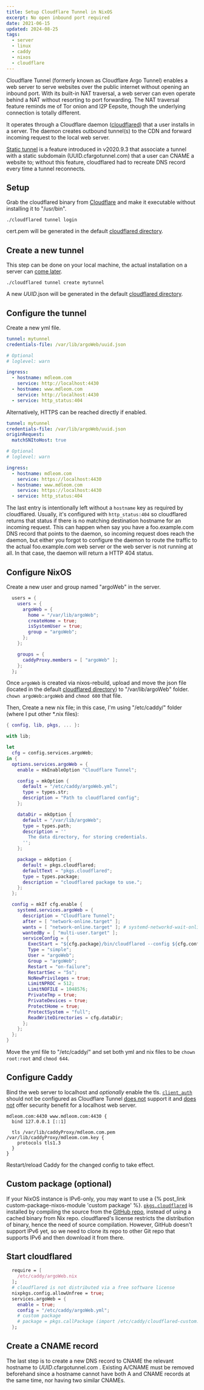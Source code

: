 ```yaml
---
title: Setup Cloudflare Tunnel in NixOS
excerpt: No open inbound port required
date: 2021-06-15
updated: 2024-08-25
tags:
  - server
  - linux
  - caddy
  - nixos
  - cloudflare
---
```


Cloudflare Tunnel (formerly known as Cloudflare Argo Tunnel) enables a web server to serve websites over the public internet without opening an inbound port. With its built-in NAT traversal, a web server can even operate behind a NAT without resorting to port forwarding. The NAT traversal feature reminds me of Tor onion and I2P Eepsite, though the underlying connection is totally different.

It operates through a Cloudflare daemon ([cloudflared](https://github.com/cloudflare/cloudflared)) that a user installs in a server. The daemon creates outbound tunnel(s) to the CDN and forward incoming request to the local web server.

[Static tunnel](https://blog.cloudflare.com/argo-tunnels-that-live-forever/) is a feature introduced in v2020.9.3 that associate a tunnel with a static subdomain (UUID.cfargotunnel.com) that a user can CNAME a website to; without this feature, cloudflared had to recreate DNS record every time a tunnel reconnects.

## Setup

Grab the cloudflared binary from [Cloudflare](https://developers.cloudflare.com/cloudflare-one/connections/connect-networks/downloads/) and make it executable without installing it to "/usr/bin".

```
./cloudflared tunnel login
```

cert.pem will be generated in the default [cloudflared directory](https://developers.cloudflare.com/cloudflare-one/connections/connect-networks/get-started/tunnel-useful-terms/#default-cloudflared-directory).

## Create a new tunnel

This step can be done on your local machine, the actual installation on a server can [come later](#configure-nixos).

```
./cloudflared tunnel create mytunnel
```

A new _UUID_.json will be generated in the default [cloudflared directory](https://developers.cloudflare.com/cloudflare-one/connections/connect-networks/get-started/tunnel-useful-terms/#default-cloudflared-directory).

## Configure the tunnel

Create a new yml file.

```yml
tunnel: mytunnel
credentials-file: /var/lib/argoWeb/uuid.json

# Optional
# loglevel: warn

ingress:
  - hostname: mdleom.com
    service: http://localhost:4430
  - hostname: www.mdleom.com
    service: http://localhost:4430
  - service: http_status:404
```

Alternatively, HTTPS can be reached directly if enabled.

```yml
tunnel: mytunnel
credentials-file: /var/lib/argoWeb/uuid.json
originRequest:
  matchSNItoHost: true

# Optional
# loglevel: warn

ingress:
  - hostname: mdleom.com
    service: https://localhost:4430
  - hostname: www.mdleom.com
    service: https://localhost:4430
  - service: http_status:404
```

The last entry is intentionally left without a `hostname` key as required by cloudflared. Usually, it's configured with `http_status:404` so cloudflared returns that status if there is no matching destination hostname for an incoming request. This can happen when say you have a foo.example.com DNS record that points to the daemon, so incoming request does reach the daemon, but either you forgot to configure the daemon to route the traffic to the actual foo.example.com web server or the web server is not running at all. In that case, the daemon will return a HTTP 404 status.

## Configure NixOS

Create a new user and group named "argoWeb" in the server.

```nix
  users = {
    users = {
      argoWeb = {
        home = "/var/lib/argoWeb";
        createHome = true;
        isSystemUser = true;
        group = "argoWeb";
      };
    };

    groups = {
      caddyProxy.members = [ "argoWeb" ];
    };
  };
```

Once `argoWeb` is created via nixos-rebuild, upload and move the json file (located in the default [cloudflared directory](https://developers.cloudflare.com/cloudflare-one/connections/connect-networks/get-started/tunnel-useful-terms/#default-cloudflared-directory)) to "/var/lib/argoWeb" folder. `chown argoWeb:argoWeb` and `chmod 600` that file.

Then, Create a new nix file; in this case, I'm using "/etc/caddy/" folder (where I put other \*.nix files):

```nix /etc/caddy/argoWeb.nix
{ config, lib, pkgs, ... }:

with lib;

let
  cfg = config.services.argoWeb;
in {
  options.services.argoWeb = {
    enable = mkEnableOption "Cloudflare Tunnel";

    config = mkOption {
      default = "/etc/caddy/argoWeb.yml";
      type = types.str;
      description = "Path to cloudflared config";
    };

    dataDir = mkOption {
      default = "/var/lib/argoWeb";
      type = types.path;
      description = ''
        The data directory, for storing credentials.
      '';
    };

    package = mkOption {
      default = pkgs.cloudflared;
      defaultText = "pkgs.cloudflared";
      type = types.package;
      description = "cloudflared package to use.";
    };
  };

  config = mkIf cfg.enable {
    systemd.services.argoWeb = {
      description = "Cloudflare Tunnel";
      after = [ "network-online.target" ];
      wants = [ "network-online.target" ]; # systemd-networkd-wait-online.service
      wantedBy = [ "multi-user.target" ];
      serviceConfig = {
        ExecStart = "${cfg.package}/bin/cloudflared --config ${cfg.config} --no-autoupdate tunnel run";
        Type = "simple";
        User = "argoWeb";
        Group = "argoWeb";
        Restart = "on-failure";
        RestartSec = "5s";
        NoNewPrivileges = true;
        LimitNPROC = 512;
        LimitNOFILE = 1048576;
        PrivateTmp = true;
        PrivateDevices = true;
        ProtectHome = true;
        ProtectSystem = "full";
        ReadWriteDirectories = cfg.dataDir;
      };
    };
  };
}
```

Move the yml file to "/etc/caddy/" and set both yml and nix files to be `chown root:root` and `chmod 644`.

## Configure Caddy

Bind the web server to localhost and _optionally_ enable the tls. [`client_auth`](https://caddyserver.com/docs/caddyfile/directives/tls#client_auth) should not be configured as Cloudflare Tunnel [does not](https://community.cloudflare.com/t/authenticated-origin-pulls-while-using-the-zerotrust-tunnels/442702) support it and [does not](https://github.com/cloudflare/cloudflared/issues/407) offer security benefit for a localhost web server.

```Caddyfile
mdleom.com:4430 www.mdleom.com:4430 {
  bind 127.0.0.1 [::1]

  tls /var/lib/caddyProxy/mdleom.com.pem /var/lib/caddyProxy/mdleom.com.key {
    protocols tls1.3
  }
}
```

Restart/reload Caddy for the changed config to take effect.

## Custom package (optional)

If your NixOS instance is IPv6-only, you may want to use a {% post_link custom-package-nixos-module 'custom package' %}. [`pkgs.cloudflared`](https://search.nixos.org/packages?channel=unstable&type=packages&query=cloudflared) is installed by compiling the source from the [GitHub repo](https://github.com/cloudflare/cloudflared), instead of using a cached binary from Nix repo. cloudflared's license restricts the distribution of binary, hence the need of source compilation. However, GitHub doesn't support IPv6 yet, so we need to clone its repo to other Git repo that supports IPv6 and then download it from there.

## Start cloudflared

```nix
  require = [
    /etc/caddy/argoWeb.nix
  ];
  # cloudflared is not distributed via a free software license
  nixpkgs.config.allowUnfree = true;
  services.argoWeb = {
    enable = true;
    config = "/etc/caddy/argoWeb.yml";
    # custom package
    # package = pkgs.callPackage (import /etc/caddy/cloudflared-custom.nix) { };
  };
```

## Create a CNAME record

The last step is to create a new DNS record to CNAME the relevant hostname to _UUID_.cfargotunnel.com . Existing A/CNAME must be removed beforehand since a hostname cannot have both A and CNAME records at the same time, nor having two similar CNAMEs.

